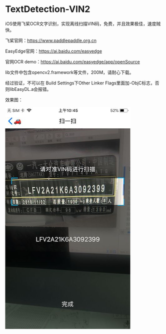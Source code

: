 # TextDetection-VIN2
iOS使用飞桨OCR文字识别，实现离线扫描VIN码，免费，并且效果极佳，速度贼快。

飞桨官网：https://www.paddlepaddle.org.cn

EasyEdge官网：https://ai.baidu.com/easyedge

官网OCR demo：https://ai.baidu.com/easyedge/app/openSource

lib文件中包含opencv2.framework等文件，200M，请耐心下载。

经过验证，不可以在 Build Settings下Other Linker Flags里面加-ObjC标志，否则libEasyDL.a会报错。


效果图：

![](https://github.com/TheLittleBoy/TextDetection-VIN2/blob/master/image.jpg)
